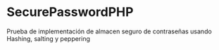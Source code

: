 # SecurePasswordPHP
Prueba de implementación de almacen seguro de contraseñas usando Hashing, salting y peppering
